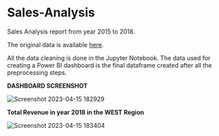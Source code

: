 # Sales-Analysis
Sales Analysis report from year 2015 to 2018.

The original data is available <a href="https://www.kaggle.com/datasets/rohitsahoo/sales-forecasting">here</a>.

All the data cleaning is done in the Jupyter Notebook. The data used for creating a Power BI dashboard is the final dataframe created after all the preprocessing steps.

<b>DASHBOARD SCREENSHOT</b>

![Screenshot 2023-04-15 182929](https://user-images.githubusercontent.com/85546544/232225318-496a9678-3f40-423d-8d19-a8f3c5f0b996.png)

<b>Total Revenue in year 2018 in the WEST Region</b>

![Screenshot 2023-04-15 183404](https://user-images.githubusercontent.com/85546544/232225545-ed0103a1-d7bf-4a8d-aa66-b6a59a228332.png)
